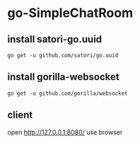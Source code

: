 # go-SimpleChatRoom


## install satori-go.uuid
    go get -u github.com/satori/go.uuid
    
## install gorilla-websocket
    go get -u github.com/gorilla/websocket


## client
open http://127.0.0.1:8080/ use browser